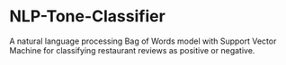 # NLP-Tone-Classifier
A natural language processing Bag of Words model with Support Vector Machine for classifying restaurant reviews as positive or negative.
